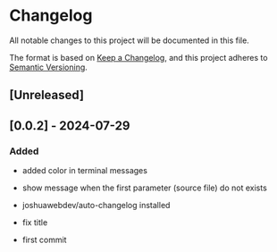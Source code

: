 # Changelog

All notable changes to this project will be documented in this file.

The format is based on [Keep a Changelog](https://keepachangelog.com/en/1.1.0/), and this project adheres to [Semantic Versioning](https://semver.org/spec/v2.0.0.html).

## [Unreleased]


## [0.0.2] - 2024-07-29

### Added

 - added color in terminal messages
<!-- commit e301bbf (HEAD -> main, tag: v0.0.2)
Author: Josué Barros da Silva <josue.barros1986@gmail.com>
Date:   2024-07-29

    added color in terminal messages

-->

- show message when the first parameter (source file) do not exists
<!-- 
commit 5da1fb6 (origin/main, origin/HEAD)
Author: Josué Barros da Silva <josue.barros1986@gmail.com>
Date:   2024-07-12

    show message when the first parameter (source file) do not exists
-->

- joshuawebdev/auto-changelog installed
<!-- 
commit 7698ace
Author: Josué Barros da Silva <josue.barros1986@gmail.com>
Date:   2024-07-12

    joshuawebdev/auto-changelog installed
-->

- fix title
<!-- 
commit c3b02b9
Author: Josué Barros da Silva <josue.barros1986@gmail.com>
Date:   2023-12-01

    fix title
-->

- first commit
<!-- 
commit 4f759c9
Author: Josué Barros da Silva <josue.barros1986@gmail.com>
Date:   2023-12-01

    first commit
-->
